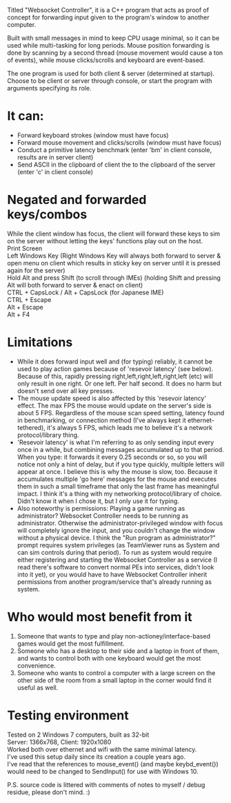Titled "Websocket Controller", it is a C++ program that acts as proof of concept for forwarding input given to the program's window to another computer.

Built with small messages in mind to keep CPU usage minimal, so it can be used while multi-tasking for long periods. Mouse position forwarding is done by scanning by a second thread (mouse movement would cause a ton of events), while mouse clicks/scrolls and keyboard are event-based.

The one program is used for both client & server (determined at startup). Choose to be client or server through console, or start the program with arguments specifying its role.

# It can:
<ul>
<li>Forward keyboard strokes (window must have focus)</li>
<li>Forward mouse movement and clicks/scrolls (window must have focus)</li>
<li>Conduct a primitive latency benchmark (enter 'bm' in client console, results are in server client)</li>
<li>Send ASCII in the clipboard of client the to the clipboard of the server (enter 'c' in client console)</li>
</ul>

# Negated and forwarded keys/combos
While the client window has focus, the client will forward these keys to sim on the server without letting the keys' functions play out on the host.<br>
Print Screen<br>
Left Windows Key (Right Windows Key will always both forward to server & open menu on client which results in sticky key on server until it is pressed again for the server)<br>
Hold Alt and press Shift (to scroll through IMEs) (holding Shift and pressing Alt will both forward to server & enact on client)<br>
CTRL + CapsLock / Alt + CapsLock (for Japanese IME)<br>
CTRL + Escape<br>
Alt + Escape<br>
Alt + F4<br>

# Limitations
<ul>
<li>While it does forward input well and (for typing) reliably, it cannot be used to play action games because of 'resevoir latency' (see below). Because of this, rapidly pressing right,left,right,left,right,left (etc) will only result in one right. Or one left. Per half second. It does no harm but doesn't send over all key presses.</li>
<li>The mouse update speed is also affected by this 'resevoir latency' effect. The max FPS the mouse would update on the server's side is about 5 FPS. Regardless of the mouse scan speed setting, latency found in benchmarking, or connection method (I've always kept it ethernet-tethered), it's always 5 FPS, which leads me to believe it's a network protocol/library thing.</li>
<li>'Resevoir latency' is what I'm referring to as only sending input every once in a while, but combining messages accumulated up to that period. When you type: it forwards it every 0.25 seconds or so, so you will notice not only a hint of delay, but if you type quickly, multiple letters will appear at once. I believe this is why the mouse is slow, too. Because it accumulates multiple 'go here' messages for the mouse and executes them in such a small timeframe that only the last frame has meaningful impact. I think it's a thing with my networking protocol/library of choice. Didn't know it when I chose it, but I only use it for typing.</li>
<li>Also noteworthy is permissions: Playing a game running as administrator? Websocket Controller needs to be running as administrator. Otherwise the administrator-privileged window with focus will completely ignore the input, and you couldn't change the window without a physical device. I think the "Run program as administrator?" prompt requires system privileges (as TeamViewer runs as System and can sim controls during that period). To run as system would require either registering and starting the Websocket Controller as a service (I read there's software to convert normal PEs into services, didn't look into it yet), or you would have to have Websocket Controller inherit permissions from another program/service that's already running as system.</li>
</ul>


# Who would most benefit from it
<ol>
<li>Someone that wants to type and play non-actioney/interface-based games would get the most fulfillment.</li>
<li>Someone who has a desktop to their side and a laptop in front of them, and wants to control both with one keyboard would get the most convenience.</li>
<li>Someone who wants to control a computer with a large screen on the other side of the room from a small laptop in the corner would find it useful as well.</li>
</ol>


# Testing environment
Tested on 2 Windows 7 computers, built as 32-bit<br>
Server: 1366x768, Client: 1920x1080<br>
Worked both over ethernet and wifi with the same minimal latency.<br>
I've used this setup daily since its creation a couple years ago.<br>
I've read that the references to mouse_event() (and maybe keybd_event()) would need to be changed to SendInput() for use with Windows 10.

P.S. source code is littered with comments of notes to myself / debug residue, please don't mind. :)
